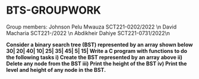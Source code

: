# BTS-GROUPWORK 
Group members: Johnson Pelu Mwauza SCT221-0202/2022 \n David Macharia SCT221-/2022 \n Abdikheir Dahiye  SCT221-0731/2022\n

**Consider a binary search tree (BST) represented by an array shown below 30| 20| 40| 10| 25| 35| 45| 5| 15| Write a C program with functions to do the following tasks i) Create the BST represented by an array above ii) Delete any node from the BST iii) Print the height of the BST iv) Print the level and height of any node in the BST.**
